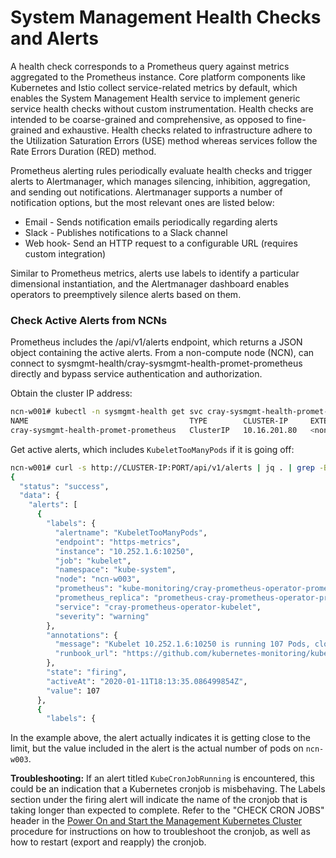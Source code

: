 # System Management Health Checks and Alerts

A health check corresponds to a Prometheus query against metrics aggregated to the Prometheus instance. Core platform components like Kubernetes and Istio collect service-related metrics by default, which enables the System Management Health service to implement generic service health checks without custom instrumentation. Health checks are intended to be coarse-grained and comprehensive, as opposed to fine-grained and exhaustive. Health checks related to infrastructure adhere to the Utilization Saturation Errors \(USE\) method whereas services follow the Rate Errors Duration \(RED\) method.

Prometheus alerting rules periodically evaluate health checks and trigger alerts to Alertmanager, which manages silencing, inhibition, aggregation, and sending out notifications. Alertmanager supports a number of notification options, but the most relevant ones are listed below:

-   Email - Sends notification emails periodically regarding alerts
-   Slack - Publishes notifications to a Slack channel
-   Web hook- Send an HTTP request to a configurable URL \(requires custom integration\)

Similar to Prometheus metrics, alerts use labels to identify a particular dimensional instantiation, and the Alertmanager dashboard enables operators to preemptively silence alerts based on them.

### Check Active Alerts from NCNs

Prometheus includes the /api/v1/alerts endpoint, which returns a JSON object containing the active alerts. From a non-compute node \(NCN\), can connect to sysmgmt-health/cray-sysmgmt-health-promet-prometheus directly and bypass service authentication and authorization.

Obtain the cluster IP address:

```bash
ncn-w001# kubectl -n sysmgmt-health get svc cray-sysmgmt-health-promet-prometheus
NAME                                    TYPE        CLUSTER-IP     EXTERNAL-IP   PORT(S)    AGE
cray-sysmgmt-health-promet-prometheus   ClusterIP   10.16.201.80   <none>        9090/TCP   2d6h
```

Get active alerts, which includes `KubeletTooManyPods` if it is going off:

```bash
ncn-w001# curl -s http://CLUSTER-IP:PORT/api/v1/alerts | jq . | grep -B 10 -A 20 KubeletTooManyPods
{
  "status": "success",
  "data": {
    "alerts": [
      {
        "labels": {
          "alertname": "KubeletTooManyPods",
          "endpoint": "https-metrics",
          "instance": "10.252.1.6:10250",
          "job": "kubelet",
          "namespace": "kube-system",
          "node": "ncn-w003",
          "prometheus": "kube-monitoring/cray-prometheus-operator-prometheus",
          "prometheus_replica": "prometheus-cray-prometheus-operator-prometheus-0",
          "service": "cray-prometheus-operator-kubelet",
          "severity": "warning"
        },
        "annotations": {
          "message": "Kubelet 10.252.1.6:10250 is running 107 Pods, close to the limit of 110.",
          "runbook_url": "https://github.com/kubernetes-monitoring/kubernetes-mixin/tree/master/runbook.md#alert-name-kubelettoomanypods"
        },
        "state": "firing",
        "activeAt": "2020-01-11T18:13:35.086499854Z",
        "value": 107
      },
      {
        "labels": {
```

In the example above, the alert actually indicates it is getting close to the limit, but the value included in the alert is the actual number of pods on `ncn-w003`.

**Troubleshooting:** If an alert titled `KubeCronJobRunning` is encountered, this could be an indication that a Kubernetes cronjob is misbehaving. The Labels section under the firing alert will indicate the name of the cronjob that is taking longer than expected to complete. Refer to the "CHECK CRON JOBS" header in the [Power On and Start the Management Kubernetes Cluster](../power_management/Power_On_and_Start_the_Management_Kubernetes_Cluster.md) procedure for instructions on how to troubleshoot the cronjob, as well as how to restart \(export and reapply\) the cronjob.

